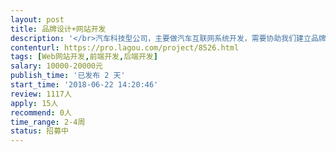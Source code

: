 ```yaml
---                
layout: post       
title: 品牌设计+网站开发           
description: '</br>汽车科技型公司，主要做汽车互联网系统开发，需要协助我们建立品牌，其中包含品牌设计，logo设计，网站一体化品牌包装，需要汽车科技感，高大上，专业感十足，是专注整合汽车行业生产业链内容与服务平台，提供数字化营销全新商务模式，致力于以车厂和互联网力量，提升汽车用户体验，改变国人汽车生活品质。主要产品包括：O2O电子商务平台、O2M移动商务平台和云商务及数据服务平台。主要业务包括：电商平台研发、移动端研发、电商平台运维、电商代运营、电商规划与咨询和电商数据分析等</br>'     
contenturl: https://pro.lagou.com/project/8526.html      
tags: [Web网站开发,前端开发,后端开发]            
salary: 10000-20000元          
publish_time: '已发布 2 天'         
start_time: '2018-06-22 14:20:46'           
review: 1117人                   
apply: 15人                   
recommend: 0人                   
time_range: 2-4周              
status: 招募中                  
---                 
```

